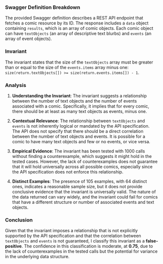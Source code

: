 ### Swagger Definition Breakdown
The provided Swagger definition describes a REST API endpoint that fetches a comic resource by its ID. The response includes a `data` object containing `results`, which is an array of comic objects. Each comic object can have `textObjects` (an array of descriptive text blurbs) and `events` (an array of event objects).

### Invariant
The invariant states that the size of the `textObjects` array must be greater than or equal to the size of the `events.items` array minus one: `size(return.textObjects[]) >= size(return.events.items[]) - 1`. 

### Analysis
1. **Understanding the Invariant**: The invariant suggests a relationship between the number of text objects and the number of events associated with a comic. Specifically, it implies that for every comic, there should be at least as many text objects as events, minus one.

2. **Contextual Relevance**: The relationship between `textObjects` and `events` is not inherently logical or mandated by the API specification. The API does not specify that there should be a direct correlation between the number of text objects and events. It is possible for a comic to have many text objects and few or no events, or vice versa.

3. **Empirical Evidence**: The invariant has been tested with 1000 calls without finding a counterexample, which suggests it might hold in the tested cases. However, the lack of counterexamples does not guarantee that it will hold universally across all possible comics, especially since the API specification does not enforce this relationship.

4. **Distinct Examples**: The presence of 105 examples, with 64 distinct ones, indicates a reasonable sample size, but it does not provide conclusive evidence that the invariant is universally valid. The nature of the data returned can vary widely, and the invariant could fail for comics that have a different structure or number of associated events and text objects.

### Conclusion
Given that the invariant imposes a relationship that is not explicitly supported by the API specification and that the correlation between `textObjects` and `events` is not guaranteed, I classify this invariant as a **false-positive**. The confidence in this classification is moderate, at **0.75**, due to the lack of counterexamples in the tested calls but the potential for variance in the underlying data structure.
